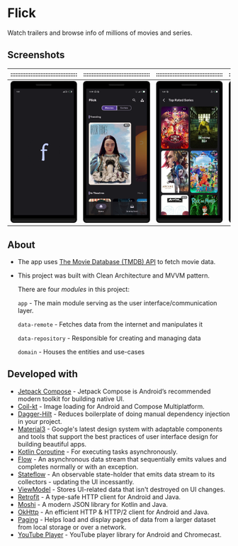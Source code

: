 # Flick
Watch trailers and browse info of millions of movies and series.

## Screenshots
|::::::::::::::::::::::::::::::::::::::::|::::::::::::::::::::::::::::::::::::::::|::::::::::::::::::::::::::::::::::::::::|::::::::::::::::::::::::::::::::::::::::|::::::::::::::::::::::::::::::::::::::::|
|:--:|:--:|:--:|:--:|:--:|
|![Launch screen](screenshots/launch_screen.png)|![Home screen](screenshots/home_screen.png)|![List screen](screenshots/list_screen.png)|![Details screen](screenshots/details_screen.png)|![Coming Soon screen](screenshots/coming_soon_screen.png)|

## About
* The app uses [The Movie Database (TMDB) API](https://developer.themoviedb.org/docs) to fetch movie data.

* This project was built with Clean Architecture and MVVM pattern.

    There are four _modules_ in this project:

    `app` - The main module serving as the user interface/communication layer.

    `data-remote` - Fetches data from the internet and manipulates it

    `data-repository` - Responsible for creating and managing data

    `domain` - Houses the entities and use-cases

## Developed with
* [Jetpack Compose](https://developer.android.com/jetpack/compose) - Jetpack Compose is Android’s recommended modern toolkit for building native UI.
* [Coil-kt](https://coil-kt.github.io/coil/compose) - Image loading for Android and Compose Multiplatform.
* [Dagger-Hilt](https://developer.android.com/training/dependency-injection/hilt-android) - Reduces boilerplate of doing manual dependency injection in your project.
* [Material3](https://m3.material.io) - Google's latest design system with adaptable components and tools that support the best practices of user interface design for building beautiful apps.
* [Kotlin Coroutine](https://kotlinlang.org/docs/coroutines-overview.html) - For executing tasks asynchronously.
* [Flow](https://kotlinlang.org/api/kotlinx.coroutines/kotlinx-coroutines-core/kotlinx.coroutine.flow/-flow) - An asynchronous data stream that sequentially emits values and completes normally or with an exception.
* [Stateflow](https://developer.android.com/kotlin/flow/stateflow-and-sharedflow) - An observable state-holder that emits data stream to its collectors - updating the UI incessantly.
* [ViewModel](https://developer.android.com/topic/libraries/architecture/viewmodel) - Stores UI-related data that isn't destroyed on UI changes.
* [Retrofit](https://square.github.io/retrofit) - A type-safe HTTP client for Android and Java.
* [Moshi](https://sqaure.github.io/moshi) - A modern JSON library for Kotlin and Java.
* [OkHttp](https://sqaure.github.io/okhttp) - An efficient HTTP & HTTP/2 client for Android and Java.
* [Paging](https://developer.android.com/topic/libraries/architecture/paging) - Helps load and display pages of data from a larger dataset from local storage or over a network.
* [YouTube Player](https://pierfrancescosoffritti.github.io/android-youtube-player) - YouTube player library for Android and Chromecast.